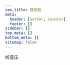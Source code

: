 ```yaml
---
seo_title: 播放器
meta:
  header: [author, counter]
  footer: []
sidebar: []
top_meta: []
bottom_meta: []
sitemap: false
---
```

<!-- 
<iframe width="100%" height="180" class="embed-show" src="https://adc.ink/#fileView&path=https%3A%2F%2Fadc.ink%2F%3Fexplorer%2Fshare%2Ffile%26hash%3D160eQgZZRcX5znoEY5byUCKw3kHtBp3wTGo6IN3pDDf3KyDZYo1UbHg%26name%3D%2F%25E8%258F%2585%25E5%258E%259F%25E7%25BA%25B1%25E7%2594%25B1%25E7%2590%2586THE%2520SxPLAY%2520-%2520Guardian.mp3%26size%3D4591534%26createTime%3D1630652715" allowtransparency="true" allowfullscreen="true" webkitallowfullscreen="true" mozallowfullscreen="true" frameborder="0" scrolling="no"></iframe>

<iframe width="100%" height="180" class="embed-show" src="https://adc.ink/#fileView&path=https%3A%2F%2Fadc.ink%2F%3Fexplorer%2Fshare%2Ffile%26hash%3D8eef8FDIqQY15BdoOLgF1RXdV58QaeKMH_vPAuzZYIrZ3n0FTWiLo-g%26name%3D%2FMili%2520%2528%25E3%2583%259F%25E3%2583%25AA%25E3%2583%25BC%2529%2520-%2520Utopiosphere.mp3%26size%3D2172372%26createTime%3D1630653004" allowtransparency="true" allowfullscreen="true" webkitallowfullscreen="true" mozallowfullscreen="true" frameborder="0" scrolling="no"></iframe> -->

<style>
.article .aplayer {
  width: auto !important;
  margin-top: -10px;
}

meting-js {
  width: 100%;
  display: inline-grid;
}
</style>


<p class="p center logo large cyan">听音乐</p>

<meting-js
  mini='false'
  server='tencent'
  type='playlist'
  id='7716882294'>
</meting-js>

<span class="p gray small right" id="twikoo_visitors"><i class="fad fa-balloons fa-fw" style="display: inline-block;" aria-hidden="true"></i></span>

<div style="margin-top: -50px"></div>
